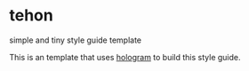 # tehon
simple and tiny style guide template

This is an template that uses [hologram](http://trulia.github.io/hologram/) to build this style guide.
